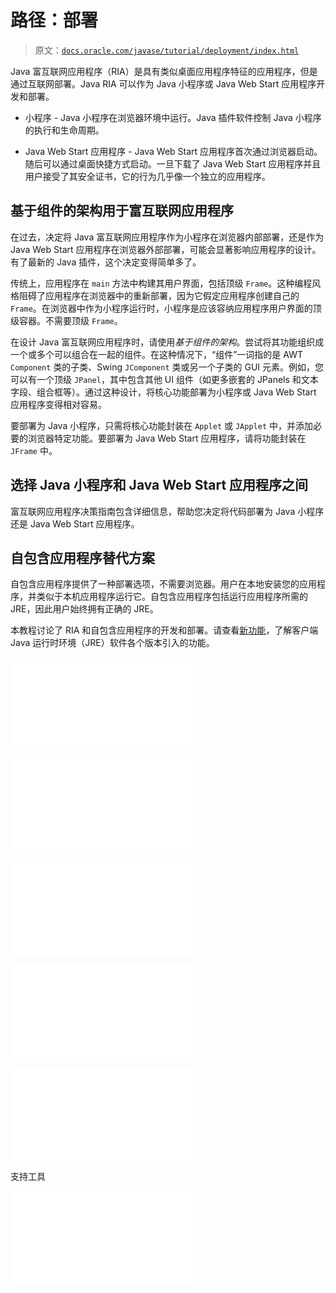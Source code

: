 # 路径：部署

> 原文：[`docs.oracle.com/javase/tutorial/deployment/index.html`](https://docs.oracle.com/javase/tutorial/deployment/index.html)

Java 富互联网应用程序（RIA）是具有类似桌面应用程序特征的应用程序，但是通过互联网部署。Java RIA 可以作为 Java 小程序或 Java Web Start 应用程序开发和部署。

+   小程序 - Java 小程序在浏览器环境中运行。Java 插件软件控制 Java 小程序的执行和生命周期。

+   Java Web Start 应用程序 - Java Web Start 应用程序首次通过浏览器启动。随后可以通过桌面快捷方式启动。一旦下载了 Java Web Start 应用程序并且用户接受了其安全证书，它的行为几乎像一个独立的应用程序。

## 基于组件的架构用于富互联网应用程序

在过去，决定将 Java 富互联网应用程序作为小程序在浏览器内部部署，还是作为 Java Web Start 应用程序在浏览器外部部署，可能会显著影响应用程序的设计。有了最新的 Java 插件，这个决定变得简单多了。

传统上，应用程序在 `main` 方法中构建其用户界面，包括顶级 `Frame`。这种编程风格阻碍了应用程序在浏览器中的重新部署，因为它假定应用程序创建自己的 `Frame`。在浏览器中作为小程序运行时，小程序是应该容纳应用程序用户界面的顶级容器。不需要顶级 `Frame`。

在设计 Java 富互联网应用程序时，请使用*基于组件的架构*。尝试将其功能组织成一个或多个可以组合在一起的组件。在这种情况下，“组件”一词指的是 AWT `Component` 类的子类、Swing `JComponent` 类或另一个子类的 GUI 元素。例如，您可以有一个顶级 `JPanel`，其中包含其他 UI 组件（如更多嵌套的 JPanels 和文本字段、组合框等）。通过这种设计，将核心功能部署为小程序或 Java Web Start 应用程序变得相对容易。

要部署为 Java 小程序，只需将核心功能封装在 `Applet` 或 `JApplet` 中，并添加必要的浏览器特定功能。要部署为 Java Web Start 应用程序，请将功能封装在 `JFrame` 中。

## 选择 Java 小程序和 Java Web Start 应用程序之间

富互联网应用程序决策指南包含详细信息，帮助您决定将代码部署为 Java 小程序还是 Java Web Start 应用程序。

## 自包含应用程序替代方案

自包含应用程序提供了一种部署选项，不需要浏览器。用户在本地安装您的应用程序，并类似于本机应用程序运行它。自包含应用程序包括运行应用程序所需的 JRE，因此用户始终拥有正确的 JRE。

本教程讨论了 RIA 和自包含应用程序的开发和部署。请查看[新功能](https://docs.oracle.com/javase/8/docs/technotes/guides/deploy/whatsnew_deployment.html)，了解客户端 Java 运行时环境（JRE）软件各个版本引入的功能。

![trail icon **开发和部署 Java Applets**](img/index.html)

![trail icon **开发和部署 Java Web Start 应用程序**](img/index.html)

![trail icon **使用 Java 富互联网应用程序做更多事情**](img/index.html)

![trail icon **深入部署**](img/index.html)

![trail icon **部署自包含应用程序**](img/index.html)

支持工具

![trail icon **在 JAR 文件中打包程序**](img/index.html)
